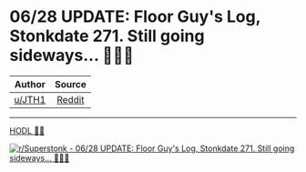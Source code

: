 06/28 UPDATE: Floor Guy's Log, Stonkdate 271. Still going sideways... 🚀🚀🚀
============================================================================

| Author       | Source       | 
| :-------------: |:-------------:|
|  [u/JTH1](https://www.reddit.com/user/JTH1/) | [Reddit](https://www.reddit.com/r/Superstonk/comments/o9snow/0628_update_floor_guys_log_stonkdate_271_still/) | 

---

[HODL 💎🙌](https://www.reddit.com/r/Superstonk/search?q=flair_name%3A%22HODL%20%F0%9F%92%8E%F0%9F%99%8C%22&restrict_sr=1)

[![r/Superstonk - 06/28 UPDATE: Floor Guy's Log, Stonkdate 271. Still going sideways... 🚀🚀🚀](https://preview.redd.it/jp94w900g2871.png?width=960&crop=smart&auto=webp&s=7d5e2204a270c1e87b4a96b4429a3fc4f3901c34)](https://i.redd.it/jp94w900g2871.png)
